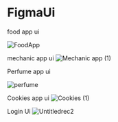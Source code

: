 # FigmaUi


food app ui

![FoodApp](https://github.com/shirinvn/FigmaUi/assets/62846862/4c5e6302-9e6d-47b3-82a4-d3753ad53a32)



mechanic app ui
![Mechanic app (1)](https://github.com/shirinvn/FigmaUi/assets/62846862/2e4fdd06-8670-4539-bc11-2d81511213a7)

Perfume app ui

![perfume](https://github.com/shirinvn/FigmaUi/assets/62846862/ff78605b-dcb1-4f7d-a160-b43e0772575b)


Cookies app ui
![Cookies (1)](https://github.com/shirinvn/FigmaUi/assets/62846862/414fcc23-fdf2-4305-a61c-4ff55b61e924)

Login Ui
![Untitledrec2](https://github.com/shirinvn/FigmaUi/assets/62846862/d1f70306-7fa3-4ca1-8654-07f1ceed700b)




